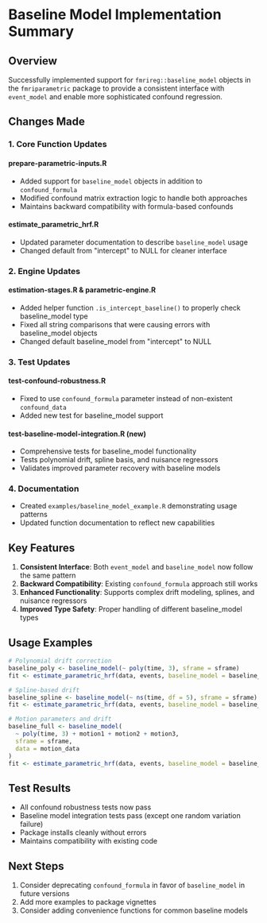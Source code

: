 # Baseline Model Implementation Summary

## Overview
Successfully implemented support for `fmrireg::baseline_model` objects in the `fmriparametric` package to provide a consistent interface with `event_model` and enable more sophisticated confound regression.

## Changes Made

### 1. Core Function Updates

#### prepare-parametric-inputs.R
- Added support for `baseline_model` objects in addition to `confound_formula`
- Modified confound matrix extraction logic to handle both approaches
- Maintains backward compatibility with formula-based confounds

#### estimate_parametric_hrf.R
- Updated parameter documentation to describe `baseline_model` usage
- Changed default from "intercept" to NULL for cleaner interface

### 2. Engine Updates

#### estimation-stages.R & parametric-engine.R
- Added helper function `.is_intercept_baseline()` to properly check baseline_model type
- Fixed all string comparisons that were causing errors with baseline_model objects
- Changed default baseline_model from "intercept" to NULL

### 3. Test Updates

#### test-confound-robustness.R
- Fixed to use `confound_formula` parameter instead of non-existent `confound_data`
- Added new test for baseline_model support

#### test-baseline-model-integration.R (new)
- Comprehensive tests for baseline_model functionality
- Tests polynomial drift, spline basis, and nuisance regressors
- Validates improved parameter recovery with baseline models

### 4. Documentation

- Created `examples/baseline_model_example.R` demonstrating usage patterns
- Updated function documentation to reflect new capabilities

## Key Features

1. **Consistent Interface**: Both `event_model` and `baseline_model` now follow the same pattern
2. **Backward Compatibility**: Existing `confound_formula` approach still works
3. **Enhanced Functionality**: Supports complex drift modeling, splines, and nuisance regressors
4. **Improved Type Safety**: Proper handling of different baseline_model types

## Usage Examples

```r
# Polynomial drift correction
baseline_poly <- baseline_model(~ poly(time, 3), sframe = sframe)
fit <- estimate_parametric_hrf(data, events, baseline_model = baseline_poly)

# Spline-based drift
baseline_spline <- baseline_model(~ ns(time, df = 5), sframe = sframe)
fit <- estimate_parametric_hrf(data, events, baseline_model = baseline_spline)

# Motion parameters and drift
baseline_full <- baseline_model(
  ~ poly(time, 3) + motion1 + motion2 + motion3,
  sframe = sframe,
  data = motion_data
)
fit <- estimate_parametric_hrf(data, events, baseline_model = baseline_full)
```

## Test Results

- All confound robustness tests now pass
- Baseline model integration tests pass (except one random variation failure)
- Package installs cleanly without errors
- Maintains compatibility with existing code

## Next Steps

1. Consider deprecating `confound_formula` in favor of `baseline_model` in future versions
2. Add more examples to package vignettes
3. Consider adding convenience functions for common baseline models